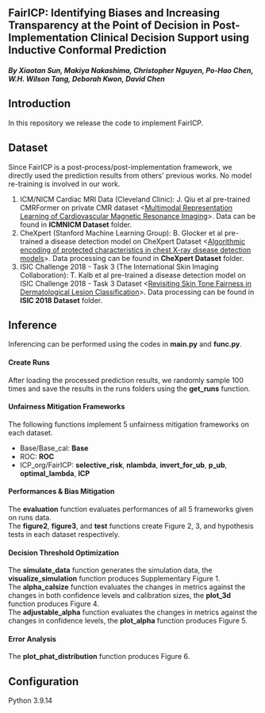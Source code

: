 ## FairICP: Identifying Biases and Increasing Transparency at the Point of Decision in Post-Implementation Clinical Decision Support using Inductive Conformal Prediction
##### By Xiaotan Sun, Makiya Nakashima, Christopher Nguyen, Po-Hao Chen, W.H. Wilson Tang, Deborah Kwon, David Chen

## Introduction
In this repository we release the code to implement FairICP.

## Dataset
Since FairICP is a post-process/post-implementation framework, we directly used the prediction results from others' previous works. No model re-training is involved in our work. 
1. ICM/NICM Cardiac MRI Data (Cleveland Clinic): J. Qiu et al pre-trained CMRFormer on private CMR dataset <[Multimodal Representation Learning of Cardiovascular Magnetic Resonance Imaging](https://arxiv.org/abs/2304.07675)>. Data can be found in **ICMNICM Dataset** folder.
3. CheXpert (Stanford Machine Learning Group): B. Glocker et al pre-trained a disease detection model on CheXpert Dataset <[Algorithmic encoding of protected characteristics in chest X-ray disease detection models](https://www.thelancet.com/journals/ebiom/article/PIIS2352-3964(23)00032-4/fulltext)>. Data processing can be found in **CheXpert Dataset** folder.
4. ISIC Challenge 2018 - Task 3 (The International Skin Imaging Collaboration): T. Kalb et al pre-trained a disease detection model on ISIC Challenge 2018 - Task 3 Dataset <[Revisiting Skin Tone Fairness in Dermatological Lesion Classification](https://arxiv.org/abs/2308.09640v1)>. Data processing can be found in **ISIC 2018 Dataset** folder.

## Inference
Inferencing can be performed using the codes in **main.py** and **func.py**.
#### Create Runs
After loading the processed prediction results, we randomly sample 100 times and save the results in the runs folders using the **get_runs** function.
#### Unfairness Mitigation Frameworks
The following functions implement 5 unfairness mitigation frameworks on each dataset.  
- Base/Base_cal: **Base**  
- ROC: **ROC**  
- ICP_org/FairICP: **selective_risk**, **nlambda**, **invert_for_ub**, **p_ub**, **optimal_lambda**, **ICP**
#### Performances & Bias Mitigation
The **evaluation** function evaluates performances of all 5 frameworks given on runs data.  
The **figure2**, **figure3**, and **test** functions create Figure 2, 3, and hypothesis tests in each dataset respectively.
#### Decision Threshold Optimization
The **simulate_data** function generates the simulation data, the **visualize_simulation** function produces Supplementary Figure 1.  
The **alpha_calsize** function evaluates the changes in metrics against the changes in both confidence levels and calibration sizes, the **plot_3d** function produces Figure 4.  
The **adjustable_alpha** function evaluates the changes in metrics against the changes in confidence levels, the **plot_alpha** function produces Figure 5.
#### Error Analysis
The **plot_phat_distribution** function produces Figure 6.

## Configuration
Python 3.9.14
